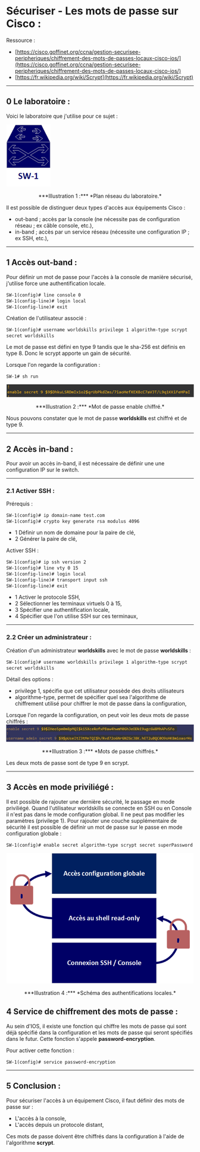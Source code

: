 # Sécuriser - Les mots de passe sur Cisco :

Ressource :

* [https://cisco.goffinet.org/ccna/gestion-securisee-peripheriques/chiffrement-des-mots-de-passes-locaux-cisco-ios/](https://cisco.goffinet.org/ccna/gestion-securisee-peripheriques/chiffrement-des-mots-de-passes-locaux-cisco-ios/)
* [https://fr.wikipedia.org/wiki/Scrypt](https://fr.wikipedia.org/wiki/Scrypt)

---

## 0 Le laboratoire :
Voici le laboratoire que j'utilise pour ce sujet :

![image](../images/Cisco/Password-Cisco/network.png)
<div align="center">***Illustration 1 :*** *Plan réseau du laboratoire.*</div>

Il est possible de distinguer deux types d'accès aux équipements Cisco :

* out-band ; accès par la console (ne nécessite pas de configuration réseau ; ex câble console, etc.),
* in-band ; accès par un service réseau (nécessite une configuration IP ; ex SSH, etc.),

---

## 1 Accès out-band :
Pour définir un mot de passe pour l'accès à la console de manière sécurisé, j'utilise force une authentification locale.
````text
SW-1(config)# line console 0
SW-1(config-line)# login local
SW-1(config-line)# exit
````

Création de l'utilisateur associé :
````text
SW-1(config)# username worldskills privilege 1 algorithm-type scrypt secret worldskills
````

Le mot de passe est défini en type 9 tandis que le sha-256 est définis en type 8. Donc le scrypt apporte un gain de sécurité.

Lorsque l'on regarde la configuration :
````text
SW-1# sh run
````

![img](../images/Cisco/Password-Cisco/enable_password.png)
<div align="center">***Illustration 2 :*** *Mot de passe enable chiffré.*</div>

Nous pouvons constater que le mot de passe **worldskills** est chiffré et de type 9.

---

## 2 Accès in-band :
Pour avoir un accès in-band, il est nécessaire de définir une  une configuration IP sur le switch.

---

### 2.1 Activer SSH :

Prérequis :
````text
SW-1(config)# ip domain-name test.com
SW-1(config)# crypto key generate rsa modulus 4096
````

* 1 Définir un nom de domaine pour la paire de clé,
* 2 Générer la paire de clé,

Activer SSH :
````text
SW-1(config)# ip ssh version 2
SW-1(config)# line vty 0 15
SW-1(config-line)# login local
SW-1(config-line)# transport input ssh
SW-1(config-line)# exit
````

* 1 Activer le protocole SSH,
* 2 Sélectionner les terminaux virtuels 0 à 15,
* 3 Spécifier une authentification locale,
* 4 Spécifier que l'on utilise SSH sur ces terminaux,

---

### 2.2 Créer un administrateur :
Création d'un administrateur **worldskills** avec le mot de passe **worldskills** :
````text
SW-1(config)# username worldskills privilege 1 algorithm-type scrypt secret worldskills
````

Détail des options :

* privilege 1, spécifie que cet utilisateur possède des droits utilisateurs
* algorithme-type, permet de spécifier quel sea l'algorithme de chiffrement utilisé pour chiffrer le mot de passe dans la configuration,

Lorsque l'on regarde la configuration, on peut voir les deux mots de passe chiffrés :
![img](../images/Cisco/Password-Cisco/password.png)
<div align="center">***Illustration 3 :*** *Mots de passe chiffrés.*</div>

Les deux mots de passe sont de type 9 en scrypt.

---

## 3 Accès en mode priviliégé :
Il est possible de rajouter une dernière sécurité, le passage en mode priviliégé.
Quand l'utilisateur worldskills se connecte en SSH ou en Console il n'est pas dans le mode configuration global.
Il ne peut pas modifier les paramètres (privilege 1).
Pour rajouter une couche supplémentaire de sécurité il est possible de définir un mot de passe sur le passe en mode configuration globale :
````text
SW-1(config)# enable secret algorithm-type scrypt secret superPassword
````

![img](../images/Cisco/Password-Cisco/lock.png)
<div align="center">***Illustration 4 :*** *Schéma des authentifications locales.*</div>

## 4 Service de chiffrement des mots de passe :
Au sein d'IOS, il existe une fonction qui chiffre les mots de passe qui sont déjà spécifié dans la configuration et les mots de passe qui seront spécifiés dans le futur. Cette fonction s'appele **password-encryption**.

Pour activer cette fonction :
````text
SW-1(config)# service password-encryption
````

---

## 5 Conclusion :
Pour sécuriser l'accès à un équipement Cisco, il faut définir des mots de passe sur :

* L'accès à la console,
* L'accès depuis un protocole distant,

Ces mots de passe doivent être chiffrés dans la configuration à l'aide de l'algorithme **scrypt**.